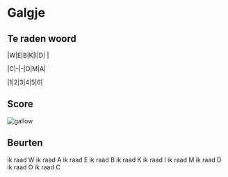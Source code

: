 # Galgje

## Te raden woord

|W|E|B|K|I|D| |

|C|-|-|O|M|A|

|1|2|3|4|5|6|

## Score
![gallow](./images/6.png)

## Beurten
ik raad W
ik raad A
ik raad E
ik raad B
ik raad K
ik raad I
ik raad M
ik raad D
ik raad O
ik raad C
